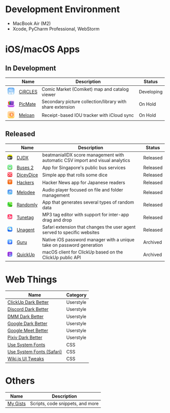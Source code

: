# Development Environment

- MacBook Air (M2)
- Xcode, PyCharm Professional, WebStorm

# iOS/macOS Apps

## In Development
| | Name | Description | Status |
| --- | --- | --- | --- |
| ![CiRCLES Icon](github/CiRCLES.png) | [CiRCLES](https://github.com/katagaki/CirclesApp) | Comic Market (Comiket) map and catalog viewer | Developing |
| ![PicMate Icon](github/IllustMate.png) | [PicMate](https://github.com/katagaki/IllustMate) | Secondary picture collection/library with share extension | On Hold |
| ![Meloan Icon](github/Meloan.png) | [Meloan](https://github.com/katagaki/Meloan) | Receipt-based IOU tracker with iCloud sync | On Hold |

## Released
| | Name | Description | Status |
| --- | --- | --- | --- |
| ![DJDX Icon](github/DJDX.png) | [DJDX](https://github.com/katagaki/DJDX) | beatmaniaIIDX score management with automatic CSV import and visual analytics | Released |
| ![Buses 2 Icon](github/Tsugi2.png) | [Buses 2](https://github.com/katagaki/Tsugi2) | App for Singapore's public bus services | Released |
| ![DiceyDice Icon](github/DiceyDice.png) | [DiceyDice](https://github.com/katagaki/DiceyDice) | Simple app that rolls some dice | Released |
| ![Hackers Icon](github/HackersJP.png) | [Hackers](https://github.com/katagaki/HackersJP) | Hacker News app for Japanese readers | Released |
| ![Melodee Icon](github/Melodee.png) | [Melodee](https://github.com/katagaki/Melodee) | Audio player focused on file and folder management | Released |
| ![Randomly Icon](github/Random.png) | [Randomly](https://github.com/katagaki/Random) | App that generates several types of random data | Released |
| ![Tunetag Icon](github/Tunetag.png) | [Tunetag](https://github.com/katagaki/Tunetag) | MP3 tag editor with support for inter-app drag and drop | Released |
| ![Unagent Icon](github/Unagent.png) | [Unagent](https://github.com/katagaki/Unagent) | Safari extension that changes the user agent served to specific websites | Released |
| ![Guru Icon](github/Guru.png) | [Guru](https://github.com/katagaki/Guru) | Native iOS password manager with a unique take on password generation | Archived |
| ![QuickUp Icon](github/QuickUp.png) | [QuickUp](https://github.com/katagaki/QuickUp) | macOS client for ClickUp based on the ClickUp public API | Archived |

# Web Things

| Name | Category |
| --- | --- |
| [ClickUp Dark Better](https://gist.github.com/katagaki/1da75e73e3b323ae2a1ed02094264e50) | Userstyle |
| [Discord Dark Better](https://gist.github.com/katagaki/229c7433652e67349d87579eb539b985) | Userstyle |
| [DMM Dark Better](https://gist.github.com/katagaki/ced053125b5af02fbbbff8800de6a891) | Userstyle |
| [Google Dark Better](https://gist.github.com/katagaki/b9be30fdea7e4ec27a479bef97ac02f8) | Userstyle |
| [Google Meet Better](https://gist.github.com/katagaki/c93c770279ee42688a51c566674105b1) | Userstyle |
| [Pixiv Dark Better](https://gist.github.com/katagaki/360b99fdc613d1147e737a80e8154fd3) | Userstyle |
| [Use System Fonts](https://gist.github.com/katagaki/6321ded941644f754aeb6a64d29b2f79) | CSS |
| [Use System Fonts (Safari)](https://gist.github.com/katagaki/cdc5419d1684cbd909e65334cf7ef2a4) | CSS |
| [Wiki.js UI Tweaks](https://gist.github.com/katagaki/89b9c913ee1f496daa46788168013115) | CSS |

# Others

| Name | Description |
| --- | --- |
| [My Gists](https://gist.github.com/katagaki) | Scripts, code snippets, and more |
